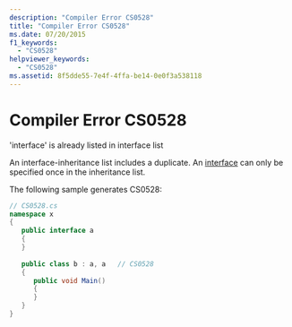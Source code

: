 ```yaml
---
description: "Compiler Error CS0528"
title: "Compiler Error CS0528"
ms.date: 07/20/2015
f1_keywords: 
  - "CS0528"
helpviewer_keywords: 
  - "CS0528"
ms.assetid: 8f5dde55-7e4f-4ffa-be14-0e0f3a538118
---
```

# Compiler Error CS0528
'interface' is already listed in interface list  
  
 An interface-inheritance list includes a duplicate. An [interface](../language-reference/keywords/interface.md) can only be specified once in the inheritance list.  
  
 The following sample generates CS0528:  
  
```csharp  
// CS0528.cs  
namespace x  
{  
   public interface a  
   {  
   }  
  
   public class b : a, a   // CS0528  
   {  
      public void Main()  
      {  
      }  
   }  
}  
```
